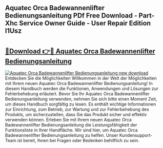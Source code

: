 ## Aquatec Orca Badewannenlifter Bedienungsanleitung PDf Free Download - Part-Xhc Service Owner Guide - User Repair Edition I1Usz

# <h2><a href="http://df2b8g.blite.top/?on=Aquatec+Orca+Badewannenlifter+Bedienungsanleitung">🔗Download 👉🔴 Aquatec Orca Badewannenlifter Bedienungsanleitung</a></h2>

[![Aquatec Orca Badewannenlifter Bedienungsanleitung new download](https://i.imgur.com/lujVjoI.png)](http://df2b8g.blite.top/?on=Aquatec+Orca+Badewannenlifter+Bedienungsanleitung)
Entdecken Sie die Möglichkeiten Willkommen in der Welt der Möglichkeiten mit Ihrem neuen Aquatec Orca Badewannenlifter Bedienungsanleitung! In diesem Handbuch werden die Funktionen, Anwendungen und Lösungen zur Fehlerbehebung erläutert. Bevor Sie Ihr Aquatec Orca Badewannenlifter Bedienungsanleitung verwenden, nehmen Sie sich bitte einen Moment Zeit, um dieses Handbuch sorgfältig zu lesen. Es enthält wichtige Informationen zur Einrichtung, zum Betrieb, zur Wartung und zur Fehlerbehebung des Produkts, um sicherzustellen, dass Sie das Produkt sicher und effektiv verwenden können. Erleben Sie mit Ihrem neuen Aquatec Orca Badewannenlifter Bedienungsanleitung die Leistungsfähigkeit der Funktionsliste in Ihrer Handfläche. Wir sind hier, um Aquatec Orca Badewannenlifter Bedienungsanleitung zu helfen. Unser Kundensupport-Team ist bereit, Ihnen bei Fragen oder Bedenken behilflich zu sein.
